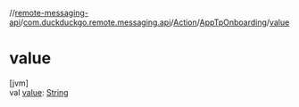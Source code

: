 //[remote-messaging-api](../../../../index.md)/[com.duckduckgo.remote.messaging.api](../../index.md)/[Action](../index.md)/[AppTpOnboarding](index.md)/[value](value.md)

# value

[jvm]\
val [value](value.md): [String](https://kotlinlang.org/api/latest/jvm/stdlib/kotlin/-string/index.html)
